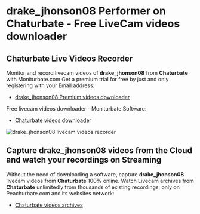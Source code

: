 # drake_jhonson08 Performer on Chaturbate - Free LiveCam videos downloader

## Chaturbate Live Videos Recorder

Monitor and record livecam videos of **drake_jhonson08** from **Chaturbate** with Moniturbate.com
Get a premium trial for free by just and only registering with your Email address:
* [drake_jhonson08 Premium videos downloader](https://moniturbate.com/request-demo-licence-key.html)

Free livecam videos downloader - Moniturbate Software:
* [Chaturbate videos downloader](https://moniturbate.com/moniturbate-download-software.html)

![drake_jhonson08 livecam videos recorder](https://peachurnet.com/templates/moniturbate-software.png)


## Capture drake_jhonson08 videos from the Cloud and watch your recordings on Streaming

Without the need of downloading a software, capture **drake_jhonson08** livecam videos from **Chaturbate** 100% online.
Watch Livecam archives from **Chaturbate** unlimitedly from thousands of existing recordings, only on Peachurbate.com and its websites network:
* [Chaturbate videos archives](https://peachurnet.com/)